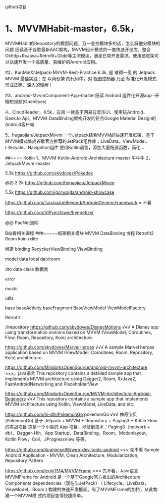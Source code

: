 github项目
# 1、MVVMHabit-master，6.5k，
MVVMHabit的Repository的模型问题，万一业务模块多的话，怎么将他分模块的问题
细读基于谷歌最新AAC架构，MVVM设计模式的一套快速开发库，整合Okhttp+RxJava+Retrofit+Glide等主流模块，满足日常开发需求。使用该框架可以快速开发一个高质量、易维护的Android应用。

#2、KunMinX/Jetpack-MVVM-Best-Practice 6.3k,
是 难得一见 的 Jetpack MVVM 最佳实践！在 以简驭繁 的代码中，对 视图控制器 乃至 标准化开发模式 形成正确、深入的理解！

#3、android-MvvmComponent-App-master细读
Android 组件化开源app -开眼短视频(OpenEyes)

4、CloudReader，4.5k，云阅
一款基于网易云音乐UI，使用玩Android、Gank.Io Api，MVVM-DataBinding架构开发的符合Google Material Design的Android客户端

5、hegaojian/JetpackMvvm
一个Jetpack结合MVVM的快速开发框架，基于MVVM模式集成谷歌官方推荐的JetPack组件库：LiveData、ViewModel、Lifecycle、Navigation组件 使用Kotlin语言，添加大量拓展函数，简化…


##====
Kotlin
1、MVVM-Kotlin-Android-Architecture-master  牛牛牛
2、JetpackMvvm-master

5.3k https://github.com/skydoves/Pokedex

@@ 2.2k https://github.com/hegaojian/JetpackMvvm

5.5k https://github.com/igorwojda/android-showcase

https://github.com/TanJiaJunBeyond/AndroidGenericFramework × 不看

https://github.com/VIPyinzhiwei/Eyepetizer

@@  PaoNet泡网

B站看相关课程
###=====框架相关模块
MVVM DataBinding
协程
Retrofit2
Room
koin
rxlife

绑定
binding RecyckerViewBinding
		ViewBinding

model
	data
	local dao/room

dto
data class
数据类

error

moshi

utils

base
 baseActivity
 baseFragment
 BaseViewModel
 ViewModelFactory

Retrofit


//repository
https://github.com/skydoves/DisneyMotions √√√
A Disney app using transformation motions based on MVVM (ViewModel, Coroutines, Flow, Room, Repository, Koin) architecture.

https://github.com/skydoves/MarvelHeroes √√√
A sample Marvel heroes application based on MVVM (ViewModel, Coroutines, Room, Repository, Koin) architecture.

https://github.com/MindorksOpenSource/android-mvvm-architecture  ×××，java语言
This repository contains a detailed sample app that implements MVVM architecture using Dagger2, Room, RxJava2, FastAndroidNetworking and PlaceholderView

https://github.com/MindorksOpenSource/MVVM-Architecture-Android-Beginners  √√√
This repository contains a sample app that implements MVVM architecture using Kotlin, ViewModel, LiveData, and etc.

https://github.com/hi-dhl/PokemonGo  pokemonGo √√√
神奇宝贝 (PokemonGo) 基于 Jetpack + MVVM + Repository + Paging3 + Kotlin Flow 的实战项目
这是一个小型的 App 项目，涉及到技术：Paging3（network + db），Dagger-Hilt，App Startup，DataBinding，Room，Motionlayout，
Kotlin Flow，Coil，JProgressView 等等。

https://github.com/ibrahimsn98/web-dev-tools-android   ××× 先不看
Sample Android Application - MVVM, Clean Architecture, Modularization, Repository Pattern

https://github.com/jenly1314/MVVMFrame  ××× 先不看，Java语言
MVVMFrame for Android 是一个基于Google官方推出的Architecture Components dependencies（现在叫JetPack）
{ Lifecycle，LiveData，ViewModel，Room } 构建的快速开发框架。有了MVVMFrame的加持，从此构建一个MVVM模
式的项目变得快捷简单。


